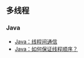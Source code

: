 ## 多线程
### Java
- [Java：线程间通信](https://github.com/jast90/LeetCode/issues/9)
- [Java：如何保证线程顺序？](https://github.com/jast90/LeetCode/issues/10)
